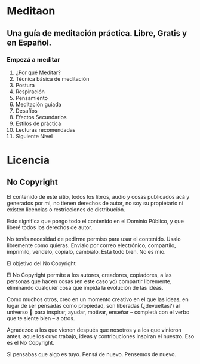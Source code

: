 # Meditaon
## Una guía de meditación práctica. Libre, Gratis y en Español.


### Empezá a meditar

1. ¿Por qué Meditar?
2. Técnica básica de meditación
3. Postura
4. Respiración
5. Pensamiento
6. Meditación guiada
7. Desafíos
8. Efectos Secundarios
9. Estilos de práctica
10. Lecturas recomendadas
11. Siguiente Nivel

# Licencia
## No Copyright

El contenido de este sitio, todos los libros, audio y cosas publicados acá y generados por mi, no tienen derechos de autor, no soy su propietario ni existen licencias o restricciones de distribución.

Esto significa que pongo todo el contenido en el Dominio Público, y que liberé todos los derechos de autor.

No tenés necesidad de pedirme permiso para usar el contenido. Usalo libremente como quieras. Envialo por correo electrónico, compartilo, imprimilo, vendelo, copialo, cambialo. Está todo bien. No es mío.

El objetivo del No Copyright

El No Copyright permite a los autores, creadores, copiadores, a las personas que hacen cosas (en este caso yo) compartir libremente, eliminando cualquier cosa que impida la evolución de las ideas.

Como muchos otros, creo en un momento creativo en el que las ideas, en lugar de ser pensadas como propiedad, son liberadas (¿devueltas?) al universo 🌌 para inspirar, ayudar, motivar, enseñar – completá con el verbo que te siente bien – a otros.

Agradezco a los que vienen después que nosotros y a los que vinieron antes, aquellos cuyo trabajo, ideas y contribuciones inspiran el nuestro. Eso es el No Copyright.

Si pensabas que algo es tuyo. Pensá de nuevo. Pensemos de nuevo.